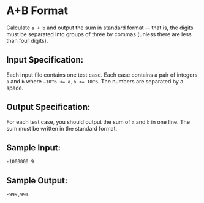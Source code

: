# A+B Format
Calculate `a + b` and output the sum in standard format -- that is, the digits must be separated into groups of three by commas (unless there are less than four digits).

## Input Specification:
Each input file contains one test case. Each case contains a pair of integers `a` and `b` where `−10^6 <= a,b <= 10^6`. The numbers are separated by a space.

## Output Specification:
For each test case, you should output the sum of `a` and `b` in one line. The sum must be written in the standard format.

## Sample Input:
    -1000000 9
## Sample Output:
    -999,991